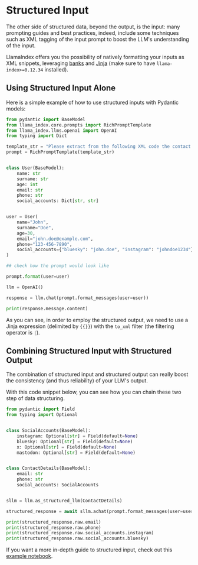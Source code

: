 # Structured Input

The other side of structured data, beyond the output, is the input: many prompting guides and best practices, indeed, include some techniques such as XML tagging of the input prompt to boost the LLM's understanding of the input.

LlamaIndex offers you the possibility of natively formatting your inputs as XML snippets, leveraging [banks](https://masci.github.io/banks) and [Jinja](https://jinja.palletsprojects.com/en/stable/) (make sure to have `llama-index>=0.12.34` installed).

## Using Structured Input Alone

Here is a simple example of how to use structured inputs with Pydantic models:

```python
from pydantic import BaseModel
from llama_index.core.prompts import RichPromptTemplate
from llama_index.llms.openai import OpenAI
from typing import Dict

template_str = "Please extract from the following XML code the contact details of the user:\n\n```xml\n{{ user | to_xml }}\n```\n\n"
prompt = RichPromptTemplate(template_str)


class User(BaseModel):
    name: str
    surname: str
    age: int
    email: str
    phone: str
    social_accounts: Dict[str, str]


user = User(
    name="John",
    surname="Doe",
    age=30,
    email="john.doe@example.com",
    phone="123-456-7890",
    social_accounts={"bluesky": "john.doe", "instagram": "johndoe1234"},
)

## check how the prompt would look like

prompt.format(user=user)

llm = OpenAI()

response = llm.chat(prompt.format_messages(user=user))

print(response.message.content)
```

As you can see, in order to employ the structured output, we need to use a Jinja expression (delimited by `{{}}`) with the `to_xml` filter (the filtering operator is `|`).

## Combining Structured Input with Structured Output

The combination of structured input and structured output can really boost the consistency (and thus reliability) of your LLM's output.

With this code snippet below, you can see how you can chain these two step of data structuring.

```python
from pydantic import Field
from typing import Optional


class SocialAccounts(BaseModel):
    instagram: Optional[str] = Field(default=None)
    bluesky: Optional[str] = Field(default=None)
    x: Optional[str] = Field(default=None)
    mastodon: Optional[str] = Field(default=None)


class ContactDetails(BaseModel):
    email: str
    phone: str
    social_accounts: SocialAccounts


sllm = llm.as_structured_llm(ContactDetails)

structured_response = await sllm.achat(prompt.format_messages(user=user))

print(structured_response.raw.email)
print(structured_response.raw.phone)
print(structured_response.raw.social_accounts.instagram)
print(structured_response.raw.social_accounts.bluesky)
```

If you want a more in-depth guide to structured input, check out this [example notebook](https://docs.llamaindex.ai/en/latest/examples/prompts/structured_input).
